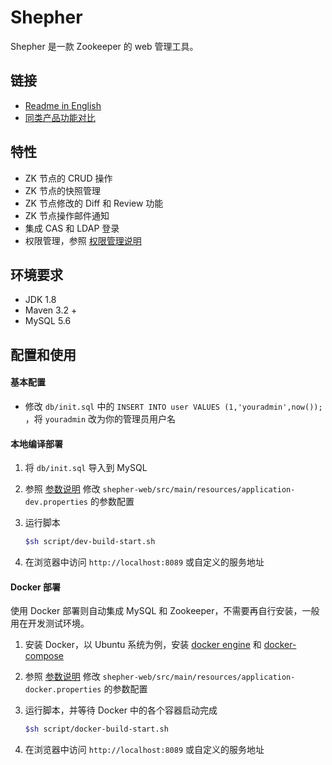 # Shepher
Shepher 是一款 Zookeeper 的 web 管理工具。

## 链接
- [Readme in English](README.md)
- [同类产品功能对比](Docs/Similar-zh.md)

## 特性
- ZK 节点的 CRUD 操作
- ZK 节点的快照管理
- ZK 节点修改的 Diff 和 Review 功能
- ZK 节点操作邮件通知
- 集成 CAS 和 LDAP 登录
- 权限管理，参照 [权限管理说明](Docs/Authority-zh.md)

## 环境要求
- JDK 1.8
- Maven 3.2 +
- MySQL 5.6

## 配置和使用

#### 基本配置

- 修改 `db/init.sql` 中的 `INSERT INTO user VALUES (1,'youradmin',now());` ，将 `youradmin` 改为你的管理员用户名

#### 本地编译部署

1. 将 `db/init.sql` 导入到 MySQL
2. 参照 [参数说明](Docs/Parameter-zh.md) 修改 `shepher-web/src/main/resources/application-dev.properties` 的参数配置
3. 运行脚本

    ```sh
    $sh script/dev-build-start.sh
    ```
4. 在浏览器中访问 `http://localhost:8089` 或自定义的服务地址

#### Docker 部署

使用 Docker 部署则自动集成 MySQL 和 Zookeeper，不需要再自行安装，一般用在开发测试环境。

1. 安装 Docker，以 Ubuntu 系统为例，安装 [docker engine](https://docs.docker.com/engine/installation/#installation) 和 [docker-compose](https://docs.docker.com/compose/install/)
2. 参照 [参数说明](Docs/Parameter-zh.md) 修改 `shepher-web/src/main/resources/application-docker.properties` 的参数配置
3. 运行脚本，并等待 Docker 中的各个容器启动完成

    ```sh
    $sh script/docker-build-start.sh
    ```
4. 在浏览器中访问 `http://localhost:8089` 或自定义的服务地址
